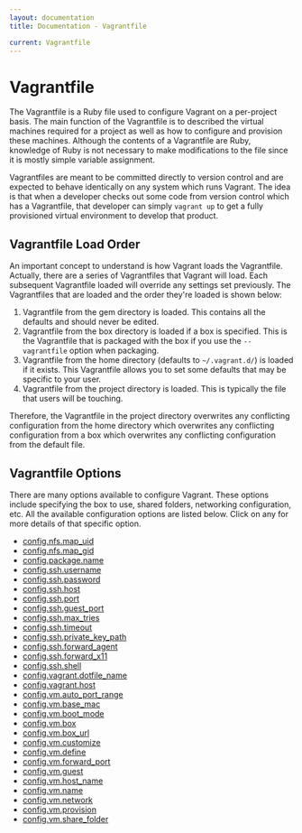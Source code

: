 ```yaml
---
layout: documentation
title: Documentation - Vagrantfile

current: Vagrantfile
---
```

# Vagrantfile

The Vagrantfile is a Ruby file used to configure Vagrant on a per-project basis.
The main function of the Vagrantfile is to described the virtual machines required
for a project as well as how to configure and provision these machines. Although
the contents of a Vagrantfile are Ruby, knowledge of Ruby is not necessary to make
modifications to the file since it is mostly simple variable assignment.

Vagrantfiles are meant to be committed directly to version control and are expected
to behave identically on any system which runs Vagrant. The idea is that when a
developer checks out some code from version control which has a Vagrantfile, that
developer can simply `vagrant up` to get a fully provisioned virtual environment
to develop that product.

## Vagrantfile Load Order

An important concept to understand is how Vagrant loads the Vagrantfile. Actually,
there are a series of Vagrantfiles that Vagrant will load. Each subsequent Vagrantfile
loaded will override any settings set previously. The Vagrantfiles that are loaded
and the order they're loaded is shown below:

1. Vagrantfile from the gem directory is loaded. This contains all the defaults
  and should never be edited.
1. Vagrantfile from the box directory is loaded if a box is specified. This is the
   Vagrantfile that is packaged with the box if you use the `--vagrantfile` option
   when packaging.
1. Vagrantfile from the home directory (defaults to `~/.vagrant.d/`) is loaded if it exists.
   This Vagrantfile allows you to set some defaults that may be specific to your
   user.
1. Vagrantfile from the project directory is loaded. This is typically the
   file that users will be touching.

Therefore, the Vagrantfile in the project directory overwrites any conflicting
configuration from the home directory which overwrites any conflicting configuration
from a box which overwrites any conflicting configuration from the default file.

## Vagrantfile Options

There are many options available to configure Vagrant. These options include specifying
the box to use, shared folders, networking configuration, etc. All the available
configuration options are listed below. Click on any for more details of that specific
option.

<ul class="nav nav-tabs nav-stacked">
	<li><a href="FOO">config.nfs.map_uid</a></li>
	<li><a href="FOO">config.nfs.map_gid</a></li>
	<li><a href="FOO">config.package.name</a></li>
	<li><a href="FOO">config.ssh.username</a></li>
	<li><a href="FOO">config.ssh.password</a></li>
	<li><a href="FOO">config.ssh.host</a></li>
	<li><a href="FOO">config.ssh.port</a></li>
	<li><a href="FOO">config.ssh.guest_port</a></li>
	<li><a href="FOO">config.ssh.max_tries</a></li>
	<li><a href="FOO">config.ssh.timeout</a></li>
	<li><a href="FOO">config.ssh.private_key_path</a></li>
	<li><a href="FOO">config.ssh.forward_agent</a></li>
	<li><a href="FOO">config.ssh.forward_x11</a></li>
	<li><a href="FOO">config.ssh.shell</a></li>
	<li><a href="FOO">config.vagrant.dotfile_name</a></li>
	<li><a href="FOO">config.vagrant.host</a></li>
	<li><a href="FOO">config.vm.auto_port_range</a></li>
	<li><a href="FOO">config.vm.base_mac</a></li>
	<li><a href="FOO">config.vm.boot_mode</a></li>
	<li><a href="FOO">config.vm.box</a></li>
	<li><a href="FOO">config.vm.box_url</a></li>
	<li><a href="FOO">config.vm.customize</a></li>
	<li><a href="FOO">config.vm.define</a></li>
	<li><a href="FOO">config.vm.forward_port</a></li>
	<li><a href="FOO">config.vm.guest</a></li>
	<li><a href="FOO">config.vm.host_name</a></li>
	<li><a href="FOO">config.vm.name</a></li>
	<li><a href="FOO">config.vm.network</a></li>
	<li><a href="FOO">config.vm.provision</a></li>
	<li><a href="FOO">config.vm.share_folder</a></li>
</ul>
